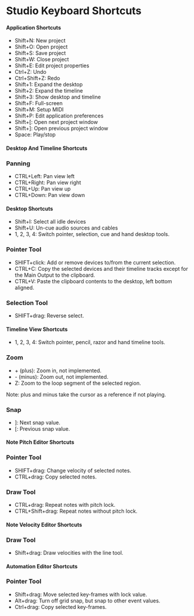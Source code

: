 # Studio Keyboard Shortcuts

#### Application Shortcuts

  - Shift+N: New project
  - Shift+O: Open project
  - Shift+S: Save project
  - Shift+W: Close project
  - Shift+E: Edit project properties
  - Ctrl+Z: Undo
  - Ctrl+Shift+Z: Redo
  - Shift+1: Expand the desktop
  - Shift+2: Expand the timeline
  - Shift+3: Show desktop and timeline
  - Shift+F: Full-screen
  - Shift+M: Setup MIDI
  - Shift+P: Edit application preferences
  - Shift+\[: Open next project window
  - Shift+\]: Open previous project window
  - Space: Play/stop

#### Desktop And Timeline Shortcuts

### Panning

  - CTRL+Left: Pan view left
  - CTRL+Right: Pan view right
  - CTRL+Up: Pan view up
  - CTRL+Down: Pan view down

#### Desktop Shortcuts

  - Shift+I: Select all idle devices
  - Shift+U: Un-cue audio sources and cables
  - 1, 2, 3, 4: Switch pointer, selection, cue and hand desktop tools.

### Pointer Tool

  - SHIFT+click: Add or remove devices to/from the current selection.
  - CTRL+C: Copy the selected devices and their timeline tracks except
    for the Main Output to the clipboard.
  - CTRL+V: Paste the clipboard contents to the desktop, left bottom
    aligned.

### Selection Tool

  - SHIFT+drag: Reverse select.

#### Timeline View Shortcuts

  - 1, 2, 3, 4: Switch pointer, pencil, razor and hand timeline tools.

### Zoom

  - \+ (plus): Zoom in, not implemented.
  - \- (minus): Zoom out, not implemented.
  - Z: Zoom to the loop segment of the selected region.

Note: plus and minus take the cursor as a reference if not playing.

### Snap

  - \]: Next snap value.
  - \[: Previous snap value.

#### Note Pitch Editor Shortcuts

### Pointer Tool

  - SHIFT+drag: Change velocity of selected notes.
  - CTRL+drag: Copy selected notes.

### Draw Tool

  - CTRL+drag: Repeat notes with pitch lock.
  - CTRL+Shift+drag: Repeat notes without pitch lock.

#### Note Velocity Editor Shortcuts

### Draw Tool

  - Shift+drag: Draw velocities with the line tool.

#### Automation Editor Shortcuts

### Pointer Tool

  - Shift+drag: Move selected key-frames with lock value.
  - Alt+drag: Turn off grid snap, but snap to other event values.
  - Ctrl+drag: Copy selected key-frames.
